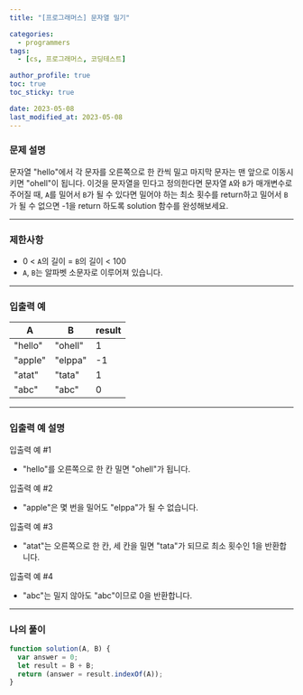 ```yaml
---
title: "[프로그래머스] 문자열 밀기"

categories:
  - programmers
tags:
  - [cs, 프로그래머스, 코딩테스트]

author_profile: true
toc: true
toc_sticky: true

date: 2023-05-08
last_modified_at: 2023-05-08
---
```


### 문제 설명

문자열 "hello"에서 각 문자를 오른쪽으로 한 칸씩 밀고 마지막 문자는 맨 앞으로 이동시키면 "ohell"이 됩니다. 이것을 문자열을 민다고 정의한다면 문자열 `A`와 `B`가 매개변수로 주어질 때, `A`를 밀어서 `B`가 될 수 있다면 밀어야 하는 최소 횟수를 return하고 밀어서 `B`가 될 수 없으면 -1을 return 하도록 solution 함수를 완성해보세요.

---

### 제한사항

- 0 < `A`의 길이 = `B`의 길이 < 100
- `A`, `B`는 알파벳 소문자로 이루어져 있습니다.

---

### 입출력 예

| A       | B       | result |
| ------- | ------- | ------ |
| "hello" | "ohell" | 1      |
| "apple" | "elppa" | -1     |
| "atat"  | "tata"  | 1      |
| "abc"   | "abc"   | 0      |

---

### 입출력 예 설명

입출력 예 #1

- "hello"를 오른쪽으로 한 칸 밀면 "ohell"가 됩니다.

입출력 예 #2

- "apple"은 몇 번을 밀어도 "elppa"가 될 수 없습니다.

입출력 예 #3

- "atat"는 오른쪽으로 한 칸, 세 칸을 밀면 "tata"가 되므로 최소 횟수인 1을 반환합니다.

입출력 예 #4

- "abc"는 밀지 않아도 "abc"이므로 0을 반환합니다.

---

### 나의 풀이

```jsx
function solution(A, B) {
  var answer = 0;
  let result = B + B;
  return (answer = result.indexOf(A));
}
```
